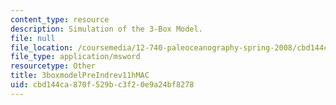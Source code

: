 ```yaml
---
content_type: resource
description: Simulation of the 3-Box Model.
file: null
file_location: /coursemedia/12-740-paleoceanography-spring-2008/cbd144ca870f529bc3f20e9a24bf8278_3boxmodelPreIndrev11hMAC.xls
file_type: application/msword
resourcetype: Other
title: 3boxmodelPreIndrev11hMAC
uid: cbd144ca-870f-529b-c3f2-0e9a24bf8278
---
```

